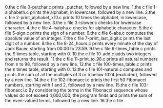 0.the c file 0-putchar.c prints _putchar, followed by a new line.
1.the c file 1-alphabeth.c prints the alphabet, in lowercase, followed by a new line.
2.the c file 2-print_alphabet_x10.c prints 10 times the alphabet, in lowercase, followed by a new line.
3.the c file 3-islower.c checks for lowercase character.
4.the c file 4-isalpha.c checks for alphabetic character.
5.the c file 5-sign.c prints the sign of a number.
6.the c file 6-abs.c computes the absolute value of an integer.
7.the c file 7-print_last_digit.c prints the last digit of a number.
8.the c file 8-24_hours.c prints every minute of the day of Jack Bauer, starting from 00:00 to 23:59.
9.the c file 9-times_table.c prints the 9 times table, starting with 0.
10.the c file 10-add.c adds two integers and returns the result.
11.the c file 11-print_to_98.c prints all natural numbers from n to 98, followed by a new line.
12.the c file 100-times_table.c prints the n times table, starting with 0.
13.the c file 101-natural.c computes and prints the sum of all the multiples of 3 or 5 below 1024 (excluded), followed by a new line.
14.the c file 102-fibonacci.c prints the first 50 Fibonacci numbers, starting with 1 and 2, followed by a new line.
15.the c file 103-fibonacci.c By considering the terms in the Fibonacci sequence whose values do not exceed 4,000,000, the program finds and prints the sum of the even-valued terms, followed by a new line.
16.the c file
